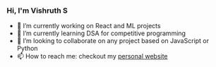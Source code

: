 ### Hi, I'm Vishruth S 


- 🔭 I’m currently working on React and ML projects
- 🌱 I’m currently learning DSA for competitive programming
- 👯 I’m looking to collaborate on any project based on JavaScript or Python 
- 📫 How to reach me: checkout my <a href="https://vishruth-s.github.io/Me/"> personal website </a>

<!--
**Vishruth-S/Vishruth-S** is a ✨ _special_ ✨ repository because its `README.md` (this file) appears on your GitHub profile.
-->

